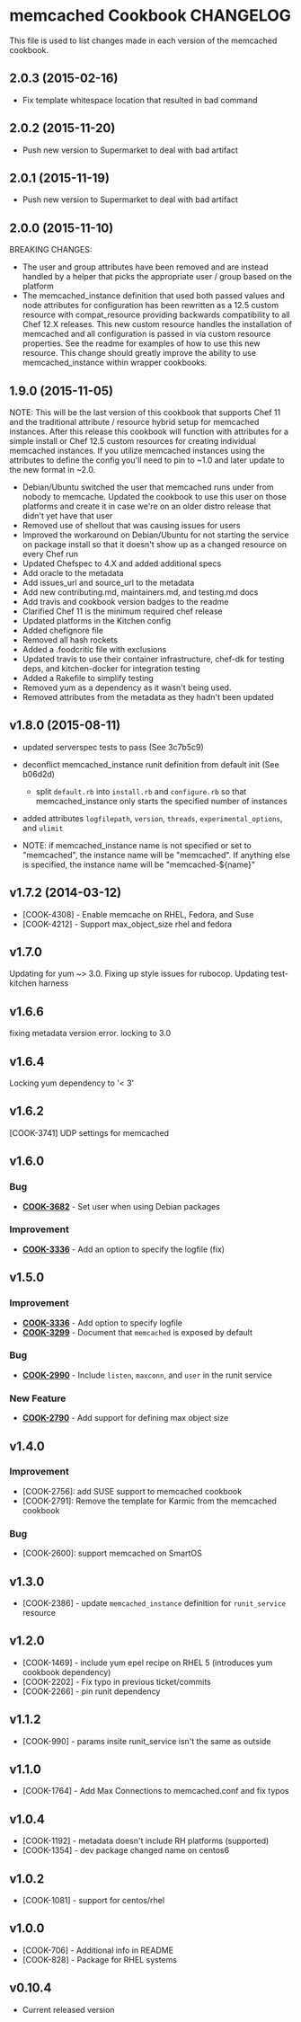 # memcached Cookbook CHANGELOG
This file is used to list changes made in each version of the memcached cookbook.

## 2.0.3 (2015-02-16)
- Fix template whitespace location that resulted in bad command

## 2.0.2 (2015-11-20)
- Push new version to Supermarket to deal with bad artifact

## 2.0.1 (2015-11-19)
- Push new version to Supermarket to deal with bad artifact

## 2.0.0 (2015-11-10)
BREAKING CHANGES:
- The user and group attributes have been removed and are instead handled by a helper that picks the appropriate user / group based on the platform
- The memcached_instance definition that used both passed values and node attributes for configuration has been rewritten as a 12.5 custom resource with compat_resource providing backwards compatibility to all Chef 12.X releases.  This new custom resource handles the installation of memcached and all configuration is passed in via custom resource properties.  See the readme for examples of how to use this new resource.  This change should greatly improve the ability to use memcached_instance within wrapper cookbooks.

## 1.9.0 (2015-11-05)
NOTE: This will be the last version of this cookbook that supports Chef 11 and the traditional attribute / resource hybrid setup for memcached instances. After this release this cookbook will function with attributes for a simple install or Chef 12.5 custom resources for creating individual memcached instances.  If you utilize memcached instances using the attributes to define the config you'll need to pin to ~1.0 and later update to the new format in ~2.0.
- Debian/Ubuntu switched the user that memcached runs under from nobody to memcache.  Updated the cookbook to use this user on those platforms and create it in case we're on an older distro release that didn't yet have that user
- Removed use of shellout that was causing issues for users
- Improved the workaround on Debian/Ubuntu for not starting the service on package install so that it doesn't show up as a changed resource on every Chef run
- Updated Chefspec to 4.X and added additional specs
- Add oracle to the metadata
- Add issues_url and source_url to the metadata
- Add new contributing.md, maintainers.md, and testing.md docs
- Add travis and cookbook version badges to the readme
- Clarified Chef 11 is the minimum required chef release
- Updated platforms in the Kitchen config
- Added chefignore file
- Removed all hash rockets
- Added a .foodcritic file with exclusions
- Updated travis to use their container infrastructure, chef-dk for testing deps, and kitchen-docker for integration testing
- Added a Rakefile to simplify testing
- Removed yum as a dependency as it wasn't being used.
- Removed attributes from the metadata as they hadn't been updated

## v1.8.0 (2015-08-11)
- updated serverspec tests to pass (See 3c7b5c9)
- deconflict memcached_instance runit definition from default init (See b06d2d)
  - split `default.rb` into `install.rb` and `configure.rb` so that memcached_instance only starts the specified number of instances

- added attributes `logfilepath`, `version`, `threads`, `experimental_options`, and `ulimit`
- NOTE: if memcached_instance name is not specified or set to "memcached", the instance name will be "memcached". If anything else is specified, the instance name will be "memcached-${name}"

## v1.7.2 (2014-03-12)
- [COOK-4308] - Enable memcache on RHEL, Fedora, and Suse
- [COOK-4212] - Support max_object_size rhel and fedora

## v1.7.0
Updating for yum ~> 3.0. Fixing up style issues for rubocop. Updating test-kitchen harness

## v1.6.6
fixing metadata version error. locking to 3.0

## v1.6.4
Locking yum dependency to '< 3'

## v1.6.2
[COOK-3741] UDP settings for memcached

## v1.6.0
### Bug
- **[COOK-3682](https://tickets.chef.io/browse/COOK-3682)** - Set user when using Debian packages

### Improvement
- **[COOK-3336](https://tickets.chef.io/browse/COOK-3336)** - Add an option to specify the logfile (fix)

## v1.5.0
### Improvement
- **[COOK-3336](https://tickets.chef.io/browse/COOK-3336)** - Add option to specify logfile
- **[COOK-3299](https://tickets.chef.io/browse/COOK-3299)** - Document that `memcached` is exposed by default

### Bug
- **[COOK-2990](https://tickets.chef.io/browse/COOK-2990)** - Include `listen`, `maxconn`, and `user` in the runit service

### New Feature
- **[COOK-2790](https://tickets.chef.io/browse/COOK-2790)** - Add support for defining max object size

## v1.4.0
### Improvement
- [COOK-2756]: add SUSE support to memcached cookbook
- [COOK-2791]: Remove the template for Karmic from the memcached cookbook

### Bug
- [COOK-2600]: support memcached on SmartOS

## v1.3.0
- [COOK-2386] - update `memcached_instance` definition for `runit_service` resource

## v1.2.0
- [COOK-1469] - include yum epel recipe on RHEL 5 (introduces yum cookbook dependency)
- [COOK-2202] - Fix typo in previous ticket/commits
- [COOK-2266] - pin runit dependency

## v1.1.2
- [COOK-990] - params insite runit_service isn't the same as outside

## v1.1.0
- [COOK-1764] - Add Max Connections to memcached.conf and fix typos

## v1.0.4
- [COOK-1192] - metadata doesn't include RH platforms (supported)
- [COOK-1354] - dev package changed name on centos6

## v1.0.2
- [COOK-1081] - support for centos/rhel

## v1.0.0
- [COOK-706] - Additional info in README
- [COOK-828] - Package for RHEL systems

## v0.10.4
- Current released version
